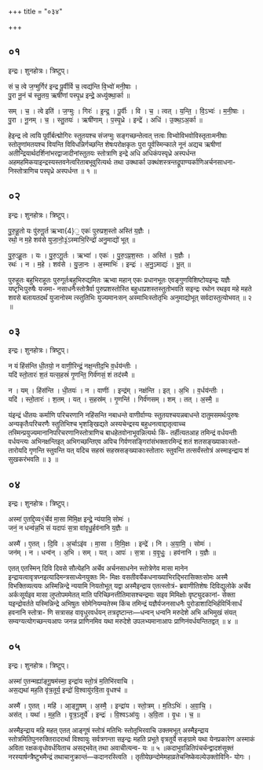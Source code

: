 +++
title = "०३४"

+++


## ०१
इन्द्रः। शुनहोत्रः। त्रिष्टुप्।

सं च॒ त्वे ज॒ग्मुर्गिर॑ इन्द्र पू॒र्वीर्वि च॒ त्वद्य॑न्ति वि॒भ्वो॑ मनी॒षाः ।  
पु॒रा नू॒नं च॑ स्तु॒तय॒ ऋषी॑णां पस्पृ॒ध्र इन्द्रे॒ अध्यु॑क्था॒र्का ॥

सम् । च॒ । त्वे इति॑ । ज॒ग्मुः । गिरः॑ । इ॒न्द्र॒ । पू॒र्वीः । वि । च॒ । त्वत् । य॒न्ति॒ । वि॒ऽभ्वः॑ । म॒नी॒षाः ।  
पु॒रा । नू॒नम् । च॒ । स्तु॒तयः॑ । ऋषी॑णाम् । प॒स्पृ॒ध्रे । इन्द्रे॑ । अधि॑ । उ॒क्थ॒ऽअ॒र्का ॥

हेइन्द्र त्वे त्वयि पूर्वीर्बत्द्मोगिरः स्तुतयश्च संजग्मुः सङ्गच्छन्तेत्वत् त्तत्वः विभ्वोविभवोविस्तृताःमनीषाः स्तोतॄणांमतयश्च वियन्ति विविधन्निर्गच्छन्ति शेषःपरोक्षकृतः पुरा पूर्वस्मिन्काले नूनं अद्यच ऋषीणां अतीन्द्रियार्थदर्शिनांभरद्वाजादीनांस्तुतयः स्तोत्राणि इन्द्रे अधि अधिकंपस्पृध्रे अस्पर्धन्त अहमहमिकयाइन्द्रस्यस्तवनेत्वरिताबभूवुरित्यर्थः तथा उक्थार्का उक्थंशस्त्रन्तद्रूपाण्यर्काणिअर्चनसाधना- निस्तोत्राणिच पस्पृध्रे अस्पर्धन्त ॥ १ ॥

## ०२
इन्द्रः। शुनहोत्रः। त्रिष्टुप्।

पु॒रु॒हू॒तो यः पु॑रुगू॒र्त ऋभ्वा{4}॒ एकः॑ पुरुप्रश॒स्तो अस्ति॑ य॒ज्ञैः ।  
रथो॒ न म॒हे शव॑से युजा॒नो॒३॒॑ऽस्माभि॒रिन्द्रो॑ अनु॒माद्यो॑ भूत् ॥

पु॒रु॒ऽहू॒तः । यः । पु॒रु॒ऽगू॒र्तः । ऋभ्वा॑ । एकः॑ । पु॒रु॒ऽप्र॒श॒स्तः । अस्ति॑ । य॒ज्ञैः ।  
रथः॑ । न । म॒हे । शव॑से । यु॒जा॒नः । अ॒स्माभिः॑ । इन्द्रः॑ । अ॒नु॒ऽमाद्यः॑ । भू॒त् ॥

पुरुहूतः बहुभिराहूतः पुरुगूर्तःबहुभिरुद्यमितः ऋभ्वा महान् एकः प्रधानभूतः एवङ्गुणविशिष्टोयइन्द्रः यज्ञैः यष्टृभिःपुरुषैः यजमा- नसाधनैःस्तोत्रैर्वा पुरुप्रशस्तोस्ति बहुधाप्रशस्तस्तुतोभवति सइन्द्रः रथोन रथइव महे महते शवसे बलायतदर्थं युजानोस्म त्स्तुतिभिः युज्यमानःसन् अस्माभिःस्तोतृभिः अनुमाद्योभूत् सर्वदास्तुत्योभवत् ॥ २ ॥

## ०३
इन्द्रः। शुनहोत्रः। त्रिष्टुप्।

न यं हिंस॑न्ति धी॒तयो॒ न वाणी॒रिन्द्रं॒ नक्ष॒न्तीद॒भि व॒र्धय॑न्तीः ।  
यदि॑ स्तो॒तारः॑ श॒तं यत्स॒हस्रं॑ गृ॒णन्ति॒ गिर्व॑णसं॒ शं तद॑स्मै ॥

न । यम् । हिंस॑न्ति । धी॒तयः॑ । न । वाणीः॑ । इन्द्र॑म् । नक्ष॑न्ति । इत् । अ॒भि । व॒र्धय॑न्तीः ।  
यदि॑ । स्तो॒तारः॑ । श॒तम् । यत् । स॒हस्र॑म् । गृ॒णन्ति॑ । गिर्व॑णसम् । शम् । तत् । अ॒स्मै॒ ॥

यंइन्द्रं धीतयः कर्माणि परिचरणानि नहिंसन्ति नबाधन्ते वाणीर्वाण्यः स्तुतयश्चयन्नबाधन्ते दातुमसमर्थःपुरुषः अन्यकृतैःपरिचरणैः स्तुतिभिश्च भृशङ्खिद्यते अस्यचेन्द्रस्य बहुधनत्वाद्दातृत्वाच्च तस्मिन्प्रयुज्यमानानिपरिचरणानिस्तोत्राणिच बाधहेतवोनाभूवन्नित्यर्थः किं- तर्हीत्यतआह तमिन्द्रं वर्धयन्तीः वर्धयन्त्यः अभिनक्षन्तिइत् अभिगच्छन्तिएव अपिच गिर्वणसङ्गिरांसंभक्तारमिन्द्रं शतं शतसङ्ख्याकाःस्तो- तारोयदि गृणन्ति स्तुवन्ति यत् यदिच सहस्रं सहस्रसङ्ख्याकाःस्तोतारः स्तुवन्ति तत्सर्वंस्तोत्रं अस्माइन्द्राय शं सुखकरंभवति ॥ ३ ॥

## ०४
इन्द्रः। शुनहोत्रः। त्रिष्टुप्।

अस्मा॑ ए॒तद्दि॒व्य१॒॑र्चेव॑ मा॒सा मि॑मि॒क्ष इन्द्रे॒ न्य॑यामि॒ सोमः॑ ।  
जनं॒ न धन्व॑न्न॒भि सं यदापः॑ स॒त्रा वा॑वृधु॒र्हव॑नानि य॒ज्ञैः ॥

अस्मै॑ । ए॒तत् । दि॒वि । अ॒र्चाऽइ॑व । मा॒सा । मि॒मि॒क्षः । इन्द्रे॑ । नि । अ॒या॒मि॒ । सोमः॑ ।  
जन॑म् । न । धन्व॑न् । अ॒भि । सम् । यत् । आपः॑ । स॒त्रा । व॒वृ॒धुः॒ । हव॑नानि । य॒ज्ञैः ॥

एतत् एतस्मिन् दिवि दिवसे सौत्येहनि अर्चेव अर्चनसाधनेन स्तोत्रेणेव मासा मानेन इन्द्रायत्वावृत्रघ्नइत्यादिमन्त्रसाध्येनयुक्तः मि- मिक्षः वसतीवर्येकधनाख्याभिरद्भिरासिक्तःसोमः अस्मै विभक्तिव्यत्ययः अस्मिन्निन्द्रे न्ययामि नियतोभूत् यद्वा अस्मैइन्द्राय एतत्स्तोत्रं- ब्रवाणीतिशेषः दिविद्युलोके अर्चेव अर्कःसूर्यइव मासा लुप्तोपममेतत् माति परिच्छिनत्तीतिमासश्चन्द्रमाः सइव मिमिक्षोः वृष्ट्युदकानां- सेक्ता यइन्द्रोवर्तते यस्मिन्निन्द्रे अभिषुतः सोमेनियम्यतेस्म किंच तमिन्द्रं यज्ञैर्यजनसाधनैः पुरोडाशादिभिर्हविर्भिःसार्धं हवनानि स्तोत्रा- णि सत्रासह वावृधुरवर्धयन् तत्रदृष्टान्तः—धन्वन् धन्वनि मरुदेशे अभि अभिमुखं संयत् सम्यग्यत्योगच्छन्त्यआपः जनन्न प्राणिनमिव यथा मरुदेशे उपलभ्यमानाआपः प्राणिनंवर्धयन्तितद्वत् ॥ ४ ॥

## ०५
इन्द्रः। शुनहोत्रः। त्रिष्टुप्।

अस्मा॑ ए॒तन्मह्या॑ङ्गू॒षम॑स्मा॒ इन्द्रा॑य स्तो॒त्रं म॒तिभि॑रवाचि ।  
अस॒द्यथा॑ मह॒ति वृ॑त्र॒तूर्य॒ इन्द्रो॑ वि॒श्वायु॑रवि॒ता वृ॒धश्च॑ ॥

अस्मै॑ । ए॒तत् । महि॑ । आ॒ङ्गू॒षम् । अ॒स्मै॒ । इन्द्रा॑य । स्तो॒त्रम् । म॒तिऽभिः॑ । अ॒वा॒चि॒ ।  
अस॑त् । यथा॑ । म॒ह॒ति । वृ॒त्र॒ऽतूर्ये॑ । इन्द्रः॑ । वि॒श्वऽआ॑युः । अ॒वि॒ता । वृ॒धः । च॒ ॥

अस्मैइन्द्राय महि महत् एतत् आङ्गूषं स्तोत्रं मतिभिः स्तोतृभिरवाचि उक्तमभूत् अस्मैइन्द्राय स्तोत्रमितिपुनरुक्तिरादरार्था विश्वायुः सर्वत्रगन्ता सइन्द्रः महति प्रभूते वृत्रतूर्ये सङ्ग्रामे यथा येनप्रकारेण अस्माकं अविता रक्षकःवृधोवर्धयिताच असद्भवेत् तथा अवाचीत्यन्व- यः ॥ ५ ॥कदाभुवन्नितिपंचर्चन्द्वादशंसूक्तं नरस्यार्षन्त्रैष्टुभमैन्द्रं तथाचानुक्रान्तं—कदानरस्त्विति । तृतीयेछन्दोमेमहाव्रतेचनिष्केवल्येउक्तोविनि- योगः ।